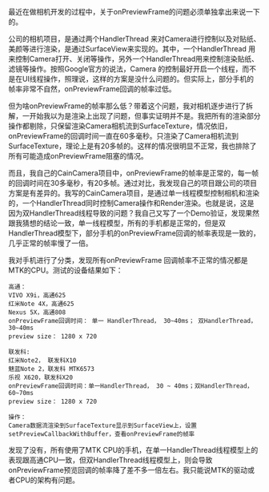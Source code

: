 最近在做相机开发的过程中，关于onPreviewFrame的问题必须单独拿出来说一下的。

公司的相机项目，是通过两个HandlerThread 来对Camera进行控制以及对贴纸、美颜等进行渲染，是通过SurfaceView来实现的。其中，一个HandlerThread 用来控制Camera打开、关闭等操作，另外一个HandlerThread用来控制渲染贴纸、滤镜等操作。按照Google官方的说法，Camera 的控制最好开启一个线程，而不是在UI线程操作，照理说，这样的方案是没什么问题的。但实际上，部分手机的帧率非常不自然，onPreviewFrame回调的帧率过低。

但为啥onPreviewFrame的帧率那么低？带着这个问题，我对相机逐步进行了拆解，一开始我以为是渲染上出现了问题，但事实证明并不是。我把所有的渲染部分操作都剔除，只保留渲染Camera相机流到SurfaceTexture，情况依旧，onPreviewFrame的回调时间一直在60多毫秒。只渲染了Camera相机流到SurfaceTexture，理论上是有20多帧的。这样的情况很明显不正常，我也排除了所有可能造成onPreviewFrame阻塞的情况。

而且，我自己的CainCamera项目中，onPreviewFrame的帧率是正常的，每一帧的回调时间在30多毫秒，有20多帧。通过对比，我发现自己的项目跟公司的项目方案是有差异的。我写的CainCamera项目，是通过单一线程模型控制相机和渲染的，一个HandlerThread同时控制Camera操作和Render渲染。也就是说，这是因为双HandlerThread线程导致的问题？我自己又写了一个Demo验证，发现果然跟我猜想的结论一致，单一线程模型，所有的手机都是正常的，但是双HandlerThread模型下，部分手机的onPreviewFrame回调的帧率表现是一致的，几乎正常的帧率慢了一倍。

我对手机进行了分类，发现所有onPreviewFrame 回调帧率不正常的情况都是MTK的CPU。测试的设备结果如下：
```
高通：
VIVO X9i，高通625
红米Note 4X，高通625
Nexus 5X，高通808
onPreviewFrame回调时间： 单一 HandlerThread， 30~40ms； 双HandlerThread，30~40ms
preview size： 1280 x 720 

联发科:
红米Note2， 联发科X10
魅蓝Note 2，联发科 MTK6573
乐视 X620，联发科X20
onPreviewFrame回调时间：单一HandlerThread， 30 ~ 40ms；双HandlerThread，60~70ms
preview size： 1280 x 720 

操作：
Camera数据流渲染到SurfaceTexture显示到SurfaceView上，设置setPreviewCallbackWithBuffer，查看onPreviewFrame的帧率
```
发现了没有，所有使用了MTK CPU的手机，在单一HandlerThread线程模型上的表现跟高通CPU一致，但双HandlerThread线程模型上，则会导致onPreviewFrame预览回调的帧率降了差不多一倍左右。我只能说MTK的驱动或者CPU的架构有问题。
